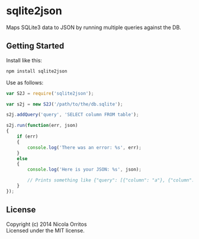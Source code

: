 # sqlite2json

Maps SQLite3 data to JSON by running multiple queries against the DB.


## Getting Started

Install like this:

```Bash
npm install sqlite2json
```

Use as follows:

```javascript
var S2J = require('sqlite2json');

var s2j = new S2J('/path/to/the/db.sqlite');

s2j.addQuery('query', 'SELECT column FROM table');

s2j.run(function(err, json)
{
    if (err)
    {
        console.log('There was an error: %s', err);
    }
    else
    {
        console.log('Here is your JSON: %s', json);

        // Prints something like {"query": [{"column": "a"}, {"column": "b"}]}
    }
});
```


## License

Copyright (c) 2014 Nicola Orritos  
Licensed under the MIT license.
